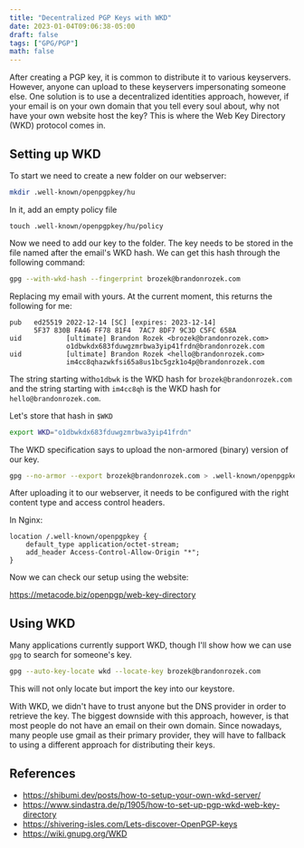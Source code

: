 ```yaml
---
title: "Decentralized PGP Keys with WKD"
date: 2023-01-04T09:06:38-05:00
draft: false 
tags: ["GPG/PGP"]
math: false
---
```


After creating a PGP key, it is common to distribute it to various keyservers. However, anyone can upload to these keyservers impersonating someone else. One solution is to use a decentralized identities approach, however, if your email is on your own domain that you tell every soul about, why not have your own website host the key? This is where the Web Key Directory (WKD) protocol comes in.

## Setting up WKD

To start we need to create a new folder on our webserver:

```bash
mkdir .well-known/openpgpkey/hu
```

In it, add an empty policy file

```bsah
touch .well-known/openpgpkey/hu/policy
```

Now we need to add our key to the folder. The key needs to be stored in the file named after the email's WKD hash. We can get this hash through the following command:

```bash
gpg --with-wkd-hash --fingerprint brozek@brandonrozek.com
```

Replacing my email with yours. At the current moment, this returns the following for me:

```
pub   ed25519 2022-12-14 [SC] [expires: 2023-12-14]
      5F37 830B FA46 FF78 81F4  7AC7 8DF7 9C3D C5FC 658A
uid           [ultimate] Brandon Rozek <brozek@brandonrozek.com>
              o1dbwkdx683fduwgzmrbwa3yip41frdn@brandonrozek.com
uid           [ultimate] Brandon Rozek <hello@brandonrozek.com>
              im4cc8qhazwkfsi65a8us1bc5gzk1o4p@brandonrozek.com
```

The string starting with`o1dbwk` is the WKD hash for `brozek@brandonrozek.com` and the string starting with `im4cc8qh` is the WKD hash for `hello@brandonrozek.com`.

Let's store that hash in `$WKD`

```bash
export WKD="o1dbwkdx683fduwgzmrbwa3yip41frdn"
```

The WKD specification says to upload the non-armored (binary) version of our key.

```bash
gpg --no-armor --export brozek@brandonrozek.com > .well-known/openpgpkey/hu/$WKD
```

After uploading it to our webserver, it needs to be configured with the right content type and access control headers.

In Nginx:

```nginx
location /.well-known/openpgpkey {
    default_type application/octet-stream;
    add_header Access-Control-Allow-Origin "*";
}
```

Now we can check our setup using the website:

https://metacode.biz/openpgp/web-key-directory

## Using WKD

Many applications currently support WKD, though I'll show how we can use `gpg` to search for someone's key.

```bash
gpg --auto-key-locate wkd --locate-key brozek@brandonrozek.com
```

This will not only locate but import the key into our keystore.

With WKD, we didn't have to trust anyone but the DNS provider in order to retrieve the key. The biggest downside with this approach, however, is that most people do not have an email on their own domain. Since nowadays, many people use gmail as their primary provider, they will have to fallback to using a different approach for distributing their keys.

## References

- https://shibumi.dev/posts/how-to-setup-your-own-wkd-server/
- https://www.sindastra.de/p/1905/how-to-set-up-pgp-wkd-web-key-directory
- https://shivering-isles.com/Lets-discover-OpenPGP-keys
- https://wiki.gnupg.org/WKD
